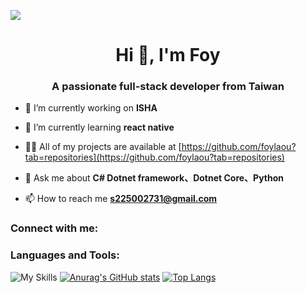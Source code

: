 ![](https://komarev.com/ghpvc/?username=foylaou&style=flat-square)
<h1 align="center">Hi 👋, I'm Foy</h1>
<h3 align="center">A passionate full-stack developer from Taiwan</h3>

- 🔭 I’m currently working on **ISHA**

- 🌱 I’m currently learning **react native**

- 👨‍💻 All of my projects are available at [https://github.com/foylaou?tab=repositories](https://github.com/foylaou?tab=repositories)

- 💬 Ask me about **C# Dotnet framework、Dotnet Core、Python**

- 📫 How to reach me **s225002731@gmail.com**

<h3 align="left">Connect with me:</h3>
<h3 align="left">Languages and Tools:</h3>

![My Skills](https://skillicons.dev/icons?i=js,html,css,anaconda,cs,cloudflare,dart,discord,docker,dotnet,fastapi,flask,flutter,gcp,github,go,jquery,mysql,nginx,obsidian,opencv,postgres,postman,powershell,pycharm,py,pytorch,react,redis,rider,sklearn,tensorflow,ubuntu,windows)
[![Anurag's GitHub stats](https://github-readme-stats.vercel.app/api?username=foylaou)](https://github.com/anuraghazra/github-readme-stats)
[![Top Langs](https://github-readme-stats.vercel.app/api/top-langs/?username=foylaou)](https://github.com/anuraghazra/github-readme-stats)
